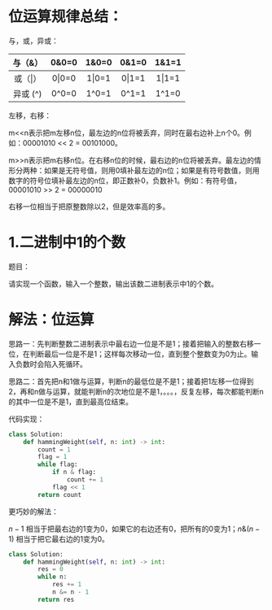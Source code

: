 # 位运算规律总结：

与，或，异或：

| 与（&）  | 0&0=0  | 1&0=0  | 0&1=0  | 1&1=1  |
| :------: | :----: | :----: | :----: | :----: |
| 或（\|） | 0\|0=0 | 1\|0=1 | 0\|1=1 | 1\|1=1 |
| 异或 (^) | 0^0=0  | 1^0=1  | 0^1=1  | 1^1=0  |

左移，右移：

m<<n表示把m左移n位，最左边的n位将被丢弃，同时在最右边补上n个0。例如：00001010 << 2 = 00101000。

m>>n表示把m右移n位。在右移n位的时候，最右边的n位将被丢弃。最左边的情形分两种：如果是无符号值，则用0填补最左边的n位；如果是有符号数值，则用数字的符号位填补最左边的n位，即正数补0，负数补1。例如：有符号值，00001010 >> 2 = 00000010

右移一位相当于把原整数除以2，但是效率高的多。

# 1.二进制中1的个数

题目：

请实现一个函数，输入一个整数，输出该数二进制表示中1的个数。

# 解法：位运算

思路一：先判断整数二进制表示中最右边一位是不是1；接着把输入的整数右移一位，在判断最后一位是不是1；这样每次移动一位，直到整个整数变为0为止。输入负数时会陷入死循环。

思路二：首先把n和1做与运算，判断n的最低位是不是1；接着把1左移一位得到2，再和n做与运算，就能判断n的次地位是不是1，。。。，反复左移，每次都能判断n的其中一位是不是1，直到最高位结束。

代码实现：

```python
class Solution:
    def hammingWeight(self, n: int) -> int:
        count = 1
        flag = 1
        while flag:
            if n & flag:
                count += 1
            flag << 1
        return count
```

更巧妙的解法：

 $n-1$ 相当于把最右边的1变为0，如果它的右边还有0，把所有的0变为1；$n\&(n-1)$ 相当于把它最右边的1变为0。

```python
class Solution:
    def hammingWeight(self, n: int) -> int:
        res = 0
        while n:
            res += 1
            n &= n - 1
        return res
```



